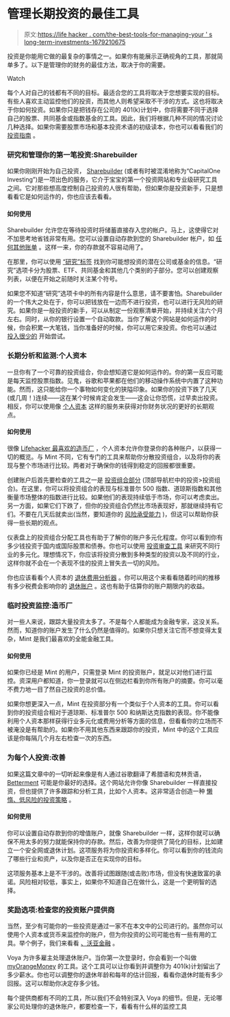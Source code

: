 # 管理长期投资的最佳工具

> 原文:[https://life hacker . com/the-best-tools-for-managing-your ' s long-term-investments-1679210675](https://lifehacker.com/the-best-tools-for-managing-your-long-term-investments-1679210675)

投资是你能用它做的最复杂的事情之一。如果你有能展示正确视角的工具，那就简单多了。以下是管理你的财务的最佳方法，取决于你的需要。

Watch

每个人对自己的钱都有不同的目标。最适合您的工具将取决于您想要实现的目标。有些人喜欢主动监控他们的投资，而其他人则希望采取不干涉的方式。这也将取决于你如何投资。如果你只是把钱存在公司的 401(k)计划中，你将需要不同于选择自己的股票、共同基金或指数基金的工具。因此，我们将根据几种不同的情况讨论几种选择。如果你需要股票市场和基本投资术语的初级读本，你也可以看看我们的 [投资指南](https://lifehacker.com/how-can-i-get-started-investing-in-the-stock-market-1376782232) 。

### **研究和管理你的第一笔投资:Sharebuilder**

如果你刚刚开始为自己投资， [Sharebuilder](http://sharebuilder.com/) (或者有时被混淆地称为“CapitalOne Investing”)是一项出色的服务，它介于宝宝的第一个投资网站和专业级研究工具之间。它对那些想高度控制自己投资的人很有帮助，但如果你是投资新手，只是想看看它是如何运作的，你也应该去看看。

#### **如何使用**

Sharebuilder 允许您在等待投资时将储蓄直接存入您的帐户。马上，这使得它对不加思考地省钱非常有用。您可以设置自动存款到您的 Sharebuilder 帐户，如 [任何其他账单](http://lifehacker.com/treat-savings-and-investments-like-a-bill-1511918460) 。这样一来，你的存款就不容易动用了。

在那里，你可以使用 [“研究”标签](https://research.sharebuilder.com/customer/sharebuilder/stock-market/overview) 找到你可能想投资的潜在公司或基金的信息。“研究”选项卡分为股票、ETF、共同基金和其他几个类别的子部分。您可以创建观察列表，以便在开始之前随时关注某个符号。

如果您不知道“研究”选项卡中的所有内容是什么意思，请不要害怕。Sharebuilder 的一个伟大之处在于，你可以把钱放在一边而不进行投资，也可以进行无风险的研究。如果你是一般投资的新手，可以从制定一份观察清单开始，并持续关注六个月左右。同时，从你的银行设置一个自动取款。当你了解这个网站是如何运作的时候，你会积累一大笔钱，当你准备好的时候，你可以用它来投资。你也可以通过 [投入很少的](https://lifehacker.com/get-started-investing-with-very-little-money-5910446) 开始尝试。

### **长期分析和监测:个人资本**

一旦你有了一个可靠的投资组合，你会想知道它是如何运作的。你的第一反应可能是每天监控股票指数。见鬼，谷歌和苹果都在他们的移动操作系统中内置了这种功能。然而，这只能给你一个事物如何变化的狭隘印象。如果你的投资下跌了几天(或几周！)连续——这在某个时候肯定会发生——这会让你恐慌，过早卖出投资。相反，你可以使用像 [个人资本](https://www.personalcapital.com/) 这样的服务来获得对你财务状况的更好的长期观点。

#### **如何使用**

很像 [Lifehacker 最喜欢的造币厂](http://lifehacker.com/five-best-personal-finance-tools-5828438) ，个人资本允许你登录你的各种账户，以获得一切的概览。与 Mint 不同，它有专门的工具来帮助你分散投资组合，以及将你的表现与整个市场进行比较。两者对于确保你的钱得到稳定的回报都很重要。

创建账户后首先要检查的工具之一是 [投资组合部分](https://home.personalcapital.com/page/login/app#/portfolio) (顶部导航栏中的投资>投资组合)。在这里，你可以将投资组合的表现与标准普尔 500 指数、道琼斯指数和其他衡量市场整体的指数进行比较。如果他们的表现持续低于市场，你可以考虑卖出。另一方面，如果它们下跌了，但你的投资组合仍然比市场表现好，那就继续持有它们。不要在几天后就卖出(当然，要知道你的 [风险承受能力](https://lifehacker.com/determine-your-risk-tolerance-level-before-investing-1599228268) )，但这可以帮助你获得一些长期的观点。

仪表盘上的投资组合分配工具也有助于了解你的账户多元化程度。你可以看到你有多少钱投资于国内或国际股票和债券。你也可以使用 [投资审查工具](https://home.personalcapital.com/page/login/app#/investment-checkup/stocks) 来研究不同行业的多元化。理想情况下，你应该将投资分散到多种类型的投资以及不同的行业，这样你就不会在一个表现不佳的投资上冒失去一切的风险。

你也应该看看个人资本的 [退休费用分析器](https://home.personalcapital.com/page/login/app#/401k) 。你可以用这个来看看随着时间的推移有多少税费会影响你的 [退休账户](https://lifehacker.com/a-beginner-s-guide-to-opening-an-ira-1607498930) 。这也有助于估算你的账户期限内的收益。

### **临时投资监控:造币厂**

对一些人来说，跟踪大量投资太多了。不是每个人都能成为金融专家，这没关系。然而，知道你的账户发生了什么仍然是值得的。如果你只想关注它而不想变得太复杂，Mint 是我们最喜欢的全能金融工具。

#### **如何使用**

如果你已经是 Mint 的用户，只需登录 Mint 的投资账户，就足以对他们进行监控。资深用户都知道，你一登录就可以在侧边栏看到你所有账户的摘要。你可以毫不费力地一目了然自己投资的总价值。

如果你想更深入一点，Mint 在投资部分有一个类似于个人资本的工具。你可以看到你的投资组合相对于道琼斯、标准普尔 500 和纳斯达克指数的表现。你不能像利用个人资本那样获得行业多元化或费用分析等方面的信息，但看看你的立场而不被淹没是有帮助的。如果你不用其他东西来跟踪你的投资，Mint 中的这个工具应该是你每隔几个月左右检查一次的东西。

### **为每个人投资:改善**

如果这篇文章中的一切听起来像是有人通过谷歌翻译了希腊语和克林贡语， [Betterment](https://wwws.betterment.com/) 可能是你最好的选择。这个网站允许你像 Sharebuilder 一样直接投资，但也提供了许多跟踪和分析工具，比如个人资本。这非常适合创造一种 [懒惰、低风险的投资策略](https://lifehacker.com/stick-to-a-lazy-low-risk-investing-strategy-to-avoid-l-1669221429) 。

#### **如何使用**

你可以设置自动存款到你的增值账户，就像 Sharebuilder 一样，这样你就可以确保不用太多的努力就能保持你的存款。然后，改善为你提供了简化的目标，比如建立一个安全网或退休计划。这项服务将为你投资和多样化。你可以看到你的钱流向了哪些行业和资产，以及你是否正在实现你的目标。

这项服务基本上是不干涉的。改善将试图跟随(或击败)市场，但没有快速致富的承诺。风险相对较低，事实上，如果你不知道自己在做什么，这是一个更明智的选择。

### **奖励选项:检查您的投资账户提供商**

当然，至少有可能你的一些投资是通过一家不在本文中的公司进行的。虽然你可以使用个人资本或货币来监控你的账户，但为你投资的公司可能也有一些有用的工具。举个例子，我们来看看 [、沃亚金融](https://voyaretirement.voyaplans.com/eportal/welcome.do) 。

Voya 为许多雇主处理退休账户。当你第一次登录时，你会看到一个叫做 [myOrangeMoney](http://voya.com/tool/orange-money) 的工具。这个工具可以让你看到并调整你为 401(k)计划留出了多少薪水。你也可以调整你的退休年龄和每年的估计回报，看看你退休时能有多少回报。这可以帮助你决定存多少钱。

每个提供商都有不同的工具，所以我们不会特别深入 Voya 的细节。但是，无论哪家公司处理你的退休账户，都要检查一下，看看有什么样的监控工具